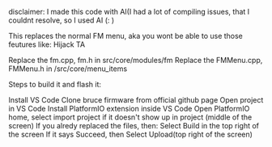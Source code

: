 disclaimer: I made this code with AI(I had a lot of compiling issues, that I couldnt resolve, so I used AI (: )

This replaces the normal FM menu, aka you wont be able to use those feutures like: Hijack TA 

Replace the fm.cpp, fm.h in src/core/modules/fm
Replace the FMMenu.cpp, FMMenu.h in /src/core/menu_items

Steps to build it and flash it:

Install VS Code
Clone bruce firmware from official github page
Open project in VS Code
Install PlatformIO extension inside VS Code
Open PlatformIO home, select import project if it doesn't show up in project (middle of the screen)
If you alredy replaced the files, then: Select Build in the top right of the screen
If it says Succeed, then Select Upload(top right of the screen)
